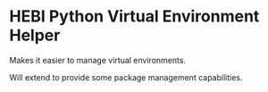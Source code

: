 # HEBI Python Virtual Environment Helper

Makes it easier to manage virtual environments.

Will extend to provide some package management capabilities.

